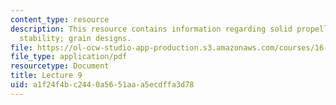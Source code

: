 ```yaml
---
content_type: resource
description: This resource contains information regarding solid propellant gas generators;
  stability; grain designs.
file: https://ol-ocw-studio-app-production.s3.amazonaws.com/courses/16-50-introduction-to-propulsion-systems-spring-2012/a1f24f4bc2440a5651aaa5ecdffa3d78_MIT16_50S12_lec9.pdf
file_type: application/pdf
resourcetype: Document
title: Lecture 9
uid: a1f24f4b-c244-0a56-51aa-a5ecdffa3d78
---
```

